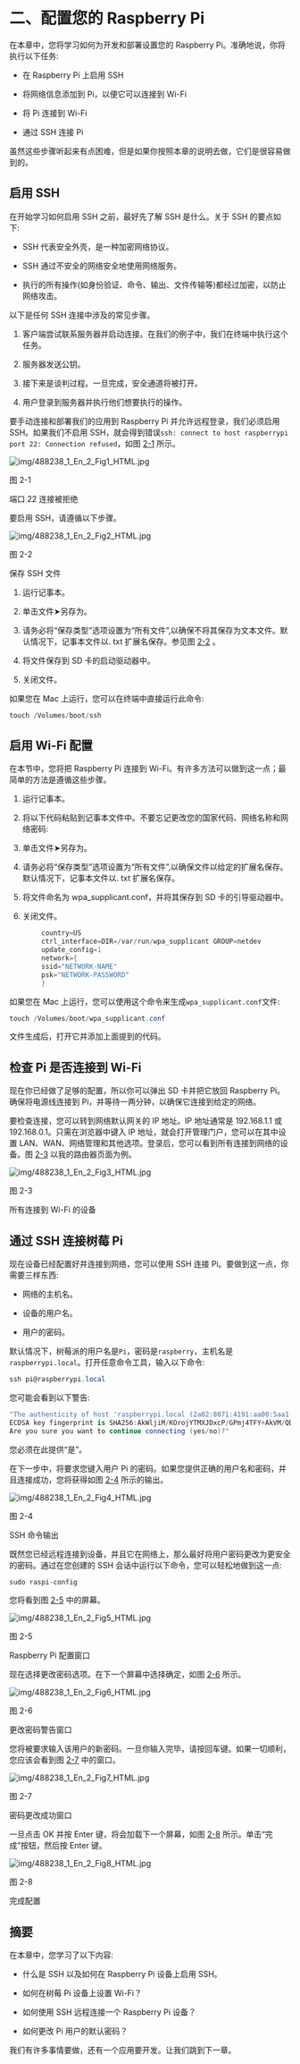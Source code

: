 # 二、配置您的 Raspberry Pi

在本章中，您将学习如何为开发和部署设置您的 Raspberry Pi。准确地说，你将执行以下任务:

*   在 Raspberry Pi 上启用 SSH

*   将网络信息添加到 Pi，以便它可以连接到 Wi-Fi

*   将 Pi 连接到 Wi-Fi

*   通过 SSH 连接 Pi

虽然这些步骤听起来有点困难，但是如果你按照本章的说明去做，它们是很容易做到的。

## 启用 SSH

在开始学习如何启用 SSH 之前，最好先了解 SSH 是什么。关于 SSH 的要点如下:

*   SSH 代表安全外壳，是一种加密网络协议。

*   SSH 通过不安全的网络安全地使用网络服务。

*   执行的所有操作(如身份验证、命令、输出、文件传输等)都经过加密，以防止网络攻击。

以下是任何 SSH 连接中涉及的常见步骤。

1.  客户端尝试联系服务器并启动连接。在我们的例子中，我们在终端中执行这个任务。

2.  服务器发送公钥。

3.  接下来是谈判过程。一旦完成，安全通道将被打开。

4.  用户登录到服务器并执行他们想要执行的操作。

要手动连接和部署我们的应用到 Raspberry Pi 并允许远程登录，我们必须启用 SSH。如果我们不启用 SSH，就会得到错误`ssh: connect to host raspberrypi port 22: Connection refused`，如图 [2-1](#Fig1) 所示。

![img/488238_1_En_2_Fig1_HTML.jpg](img/488238_1_En_2_Fig1_HTML.jpg)

图 2-1

端口 22 连接被拒绝

要启用 SSH，请遵循以下步骤。

![img/488238_1_En_2_Fig2_HTML.jpg](img/488238_1_En_2_Fig2_HTML.jpg)

图 2-2

保存 SSH 文件

1.  运行记事本。

2.  单击文件➤另存为。

3.  请务必将“保存类型”选项设置为“所有文件”,以确保不将其保存为文本文件。默认情况下，记事本文件以. txt 扩展名保存。参见图 [2-2](#Fig2) 。

1.  将文件保存到 SD 卡的启动驱动器中。

2.  关闭文件。

如果您在 Mac 上运行，您可以在终端中直接运行此命令:

```cs
touch /Volumes/boot/ssh

```

## 启用 Wi-Fi 配置

在本节中，您将把 Raspberry Pi 连接到 Wi-Fi。有许多方法可以做到这一点；最简单的方法是遵循这些步骤。

1.  运行记事本。

2.  将以下代码粘贴到记事本文件中。不要忘记更改您的国家代码、网络名称和网络密码:

1.  单击文件➤另存为。

2.  请务必将“保存类型”选项设置为“所有文件”,以确保文件以给定的扩展名保存。默认情况下，记事本文件以. txt 扩展名保存。

3.  将文件命名为 wpa_supplicant.conf，并将其保存到 SD 卡的引导驱动器中。

4.  关闭文件。

```cs
        country=US
        ctrl_interface=DIR=/var/run/wpa_supplicant GROUP=netdev
        update_config=1
        network={
        ssid="NETWORK-NAME"
        psk="NETWORK-PASSWORD"
        }

```

如果您在 Mac 上运行，您可以使用这个命令来生成`wpa_supplicant.conf`文件:

```cs
touch /Volumes/boot/wpa_supplicant.conf

```

文件生成后，打开它并添加上面提到的代码。

## 检查 Pi 是否连接到 Wi-Fi

现在你已经做了足够的配置，所以你可以弹出 SD 卡并把它放回 Raspberry Pi。确保将电源线连接到 Pi，并等待一两分钟，以确保它连接到给定的网络。

要检查连接，您可以转到网络默认网关的 IP 地址。IP 地址通常是 192.168.1.1 或 192.168.0.1。只需在浏览器中键入 IP 地址，就会打开管理门户，您可以在其中设置 LAN、WAN、网络管理和其他选项。登录后，您可以看到所有连接到网络的设备。图 [2-3](#Fig3) 以我的路由器页面为例。

![img/488238_1_En_2_Fig3_HTML.jpg](img/488238_1_En_2_Fig3_HTML.jpg)

图 2-3

所有连接到 Wi-Fi 的设备

## 通过 SSH 连接树莓 Pi

现在设备已经配置好并连接到网络，您可以使用 SSH 连接 Pi。要做到这一点，你需要三样东西:

*   网络的主机名。

*   设备的用户名。

*   用户的密码。

默认情况下，树莓派的用户名是`Pi`，密码是`raspberry`，主机名是`raspberrypi.local`。打开任意命令工具，输入以下命令:

```cs
ssh pi@raspberrypi.local

```

您可能会看到以下警告:

```cs
"The authenticity of host 'raspberrypi.local (2a02:8071:4191:aa00:5aa1:8961:c3e2:9398)' can't be established.
ECDSA key fingerprint is SHA256:AkWljiM/KOrojYTMXJDxcP/GPmj4TFY+AkVM/QDtYs8.
Are you sure you want to continue connecting (yes/no)?"

```

您必须在此提供“是”。

在下一步中，将要求您键入用户 Pi 的密码。如果您提供正确的用户名和密码，并且连接成功，您将获得如图 [2-4](#Fig4) 所示的输出。

![img/488238_1_En_2_Fig4_HTML.jpg](img/488238_1_En_2_Fig4_HTML.jpg)

图 2-4

SSH 命令输出

既然您已经远程连接到设备，并且它在网络上，那么最好将用户密码更改为更安全的密码。通过在您创建的 SSH 会话中运行以下命令，您可以轻松地做到这一点:

```cs
sudo raspi-config

```

您将看到图 [2-5](#Fig5) 中的屏幕。

![img/488238_1_En_2_Fig5_HTML.jpg](img/488238_1_En_2_Fig5_HTML.jpg)

图 2-5

Raspberry Pi 配置窗口

现在选择更改密码选项。在下一个屏幕中选择确定，如图 [2-6](#Fig6) 所示。

![img/488238_1_En_2_Fig6_HTML.jpg](img/488238_1_En_2_Fig6_HTML.jpg)

图 2-6

更改密码警告窗口

您将被要求输入该用户的新密码。一旦你输入完毕，请按回车键。如果一切顺利，您应该会看到图 [2-7](#Fig7) 中的窗口。

![img/488238_1_En_2_Fig7_HTML.jpg](img/488238_1_En_2_Fig7_HTML.jpg)

图 2-7

密码更改成功窗口

一旦点击 OK 并按 Enter 键，将会加载下一个屏幕，如图 [2-8](#Fig8) 所示。单击“完成”按钮，然后按 Enter 键。

![img/488238_1_En_2_Fig8_HTML.jpg](img/488238_1_En_2_Fig8_HTML.jpg)

图 2-8

完成配置

## 摘要

在本章中，您学习了以下内容:

*   什么是 SSH 以及如何在 Raspberry Pi 设备上启用 SSH。

*   如何在树莓 Pi 设备上设置 Wi-Fi？

*   如何使用 SSH 远程连接一个 Raspberry Pi 设备？

*   如何更改 Pi 用户的默认密码？

我们有许多事情要做，还有一个应用要开发。让我们跳到下一章。
